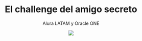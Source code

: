 <h1 align="center"> El challenge del amigo secreto </h1>
<p align="center"> Alura LATAM y Oracle ONE </p>
<p align="center">
<img src="https://img.shields.io/badge/STATUS-EN%20DESAROLLO-green">
</p>


